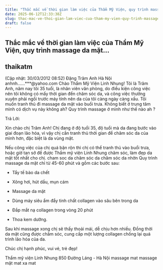 ```yaml
---
title: "Thắc mắc về thời gian làm việc của Thẩm Mỹ Viện, quy trình massage da mặt..."
date: 2025-06-12T12:33:38Z
slug: thac-mac-ve-thoi-gian-lam-viec-cua-tham-my-vien-quy-trinh-massage-da-mat
draft: false
---
```


## Thắc mắc về thời gian làm việc của Thẩm Mỹ Viện, quy trình massage da mặt...

## thaikatm

(Cập nhật: 30/03/2012 08:52)
Đặng Trâm Anh
Hà Nội
anhnh......***@yahoo.com
Chào Thẩm Mỹ Viện Linh Nhung! Tôi là Trâm Anh, năm nay tôi 35 tuổi, là nhân viên văn phòng, do điều kiện công việc nên tôi không có mấy thời gian đển chăm sóc da, và công việc thường xuyên phải ngồi trước máy tính nên da của tôi càng ngày càng xấu. Tôi muốn tranh thủ đi massage da mặt vào buổi trưa. Không biết ở trung tâm mình có dịch vụ này không ah? Quy trình massage ở mình như thế nào ah ?

Trả Lời:

Xin chào chị Trâm Anh! Chị đang ở độ tuổi 35, độ tuổi mà da đang bước vào giai đoạn lão hóa, vì vậy chị cần tranh thủ thời gian để chăm sóc da của mình hơn, đặc biệt là da vùng mặt.

Nếu công việc của chị quá bận rộn thì chị có thể tranh thủ vào buổi trưa, hoặc giờ tan sở để được Thẩm mỹ viện Linh Nhung chăm sóc, làm đẹp da mặt tốt nhất cho chị.
cham soc da
chăm sóc da
chăm sóc da nhờn
Quy trình massage da mặt chỉ từ 45-60 phút và gồm các bước sau:

- Tẩy tế bào da chết

- Xông hơi, hút dầu, mụn cám

- Massage da mặt

- Dùng máy siêu ẩm đẩy tinh chất collagen vào sâu bên trong da

- Đắp mắt nạ collagen trong vòng 20 phút

- Thoa kem dưỡng.

Sau khi massage xong chị sẽ thấy thoải mái, dễ chịu hơn nhiều. Đồng thời da mặt cũng được chăm sóc, cung cấp một lượng collagen chống lại quá trình lão hóa của da.

Chúc chị hạnh phúc, vui vẻ, trẻ đẹp!


Thẩm mỹ viện Linh Nhung
850 Đường Láng - Hà Nội
massage mat
massage mặt
mat xa mat